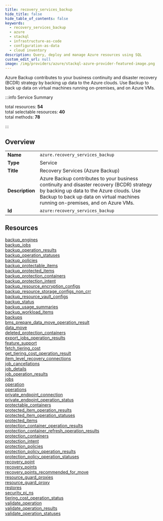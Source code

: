 ```yaml
---
title: recovery_services_backup
hide_title: false
hide_table_of_contents: false
keywords:
  - recovery_services_backup
  - azure
  - stackql
  - infrastructure-as-code
  - configuration-as-data
  - cloud inventory
description: Query, deploy and manage Azure resources using SQL
custom_edit_url: null
image: /img/providers/azure/stackql-azure-provider-featured-image.png
---
```


Azure Backup contributes to your business continuity and disaster recovery (BCDR) strategy by backing up data to the Azure clouds. Use Backup to back up data on virtual machines running on-premises, and on Azure VMs.  
    
:::info Service Summary

<div class="row">
<div class="providerDocColumn">
<span>total resources:&nbsp;<b>54</b></span><br />
<span>total selectable resources:&nbsp;<b>40</b></span><br />
<span>total methods:&nbsp;<b>78</b></span><br />
</div>
</div>

:::

## Overview
<table><tbody>
<tr><td><b>Name</b></td><td><code>azure.recovery_services_backup</code></td></tr>
<tr><td><b>Type</b></td><td>Service</td></tr>
<tr><td><b>Title</b></td><td>Recovery Services (Azure Backup)</td></tr>
<tr><td><b>Description</b></td><td>Azure Backup contributes to your business continuity and disaster recovery (BCDR) strategy by backing up data to the Azure clouds. Use Backup to back up data on virtual machines running on-premises, and on Azure VMs.</td></tr>
<tr><td><b>Id</b></td><td><code>azure:recovery_services_backup</code></td></tr>
</tbody></table>

## Resources
<div class="row">
<div class="providerDocColumn">
<a href="/providers/azure/recovery_services_backup/backup_engines/">backup_engines</a><br />
<a href="/providers/azure/recovery_services_backup/backup_jobs/">backup_jobs</a><br />
<a href="/providers/azure/recovery_services_backup/backup_operation_results/">backup_operation_results</a><br />
<a href="/providers/azure/recovery_services_backup/backup_operation_statuses/">backup_operation_statuses</a><br />
<a href="/providers/azure/recovery_services_backup/backup_policies/">backup_policies</a><br />
<a href="/providers/azure/recovery_services_backup/backup_protectable_items/">backup_protectable_items</a><br />
<a href="/providers/azure/recovery_services_backup/backup_protected_items/">backup_protected_items</a><br />
<a href="/providers/azure/recovery_services_backup/backup_protection_containers/">backup_protection_containers</a><br />
<a href="/providers/azure/recovery_services_backup/backup_protection_intent/">backup_protection_intent</a><br />
<a href="/providers/azure/recovery_services_backup/backup_resource_encryption_configs/">backup_resource_encryption_configs</a><br />
<a href="/providers/azure/recovery_services_backup/backup_resource_storage_configs_non_crr/">backup_resource_storage_configs_non_crr</a><br />
<a href="/providers/azure/recovery_services_backup/backup_resource_vault_configs/">backup_resource_vault_configs</a><br />
<a href="/providers/azure/recovery_services_backup/backup_status/">backup_status</a><br />
<a href="/providers/azure/recovery_services_backup/backup_usage_summaries/">backup_usage_summaries</a><br />
<a href="/providers/azure/recovery_services_backup/backup_workload_items/">backup_workload_items</a><br />
<a href="/providers/azure/recovery_services_backup/backups/">backups</a><br />
<a href="/providers/azure/recovery_services_backup/bms_prepare_data_move_operation_result/">bms_prepare_data_move_operation_result</a><br />
<a href="/providers/azure/recovery_services_backup/data_move/">data_move</a><br />
<a href="/providers/azure/recovery_services_backup/deleted_protection_containers/">deleted_protection_containers</a><br />
<a href="/providers/azure/recovery_services_backup/export_jobs_operation_results/">export_jobs_operation_results</a><br />
<a href="/providers/azure/recovery_services_backup/feature_support/">feature_support</a><br />
<a href="/providers/azure/recovery_services_backup/fetch_tiering_cost/">fetch_tiering_cost</a><br />
<a href="/providers/azure/recovery_services_backup/get_tiering_cost_operation_result/">get_tiering_cost_operation_result</a><br />
<a href="/providers/azure/recovery_services_backup/item_level_recovery_connections/">item_level_recovery_connections</a><br />
<a href="/providers/azure/recovery_services_backup/job_cancellations/">job_cancellations</a><br />
<a href="/providers/azure/recovery_services_backup/job_details/">job_details</a><br />
<a href="/providers/azure/recovery_services_backup/job_operation_results/">job_operation_results</a><br />
</div>
<div class="providerDocColumn">
<a href="/providers/azure/recovery_services_backup/jobs/">jobs</a><br />
<a href="/providers/azure/recovery_services_backup/operation/">operation</a><br />
<a href="/providers/azure/recovery_services_backup/operations/">operations</a><br />
<a href="/providers/azure/recovery_services_backup/private_endpoint_connection/">private_endpoint_connection</a><br />
<a href="/providers/azure/recovery_services_backup/private_endpoint_operation_status/">private_endpoint_operation_status</a><br />
<a href="/providers/azure/recovery_services_backup/protectable_containers/">protectable_containers</a><br />
<a href="/providers/azure/recovery_services_backup/protected_item_operation_results/">protected_item_operation_results</a><br />
<a href="/providers/azure/recovery_services_backup/protected_item_operation_statuses/">protected_item_operation_statuses</a><br />
<a href="/providers/azure/recovery_services_backup/protected_items/">protected_items</a><br />
<a href="/providers/azure/recovery_services_backup/protection_container_operation_results/">protection_container_operation_results</a><br />
<a href="/providers/azure/recovery_services_backup/protection_container_refresh_operation_results/">protection_container_refresh_operation_results</a><br />
<a href="/providers/azure/recovery_services_backup/protection_containers/">protection_containers</a><br />
<a href="/providers/azure/recovery_services_backup/protection_intent/">protection_intent</a><br />
<a href="/providers/azure/recovery_services_backup/protection_policies/">protection_policies</a><br />
<a href="/providers/azure/recovery_services_backup/protection_policy_operation_results/">protection_policy_operation_results</a><br />
<a href="/providers/azure/recovery_services_backup/protection_policy_operation_statuses/">protection_policy_operation_statuses</a><br />
<a href="/providers/azure/recovery_services_backup/recovery_point/">recovery_point</a><br />
<a href="/providers/azure/recovery_services_backup/recovery_points/">recovery_points</a><br />
<a href="/providers/azure/recovery_services_backup/recovery_points_recommended_for_move/">recovery_points_recommended_for_move</a><br />
<a href="/providers/azure/recovery_services_backup/resource_guard_proxies/">resource_guard_proxies</a><br />
<a href="/providers/azure/recovery_services_backup/resource_guard_proxy/">resource_guard_proxy</a><br />
<a href="/providers/azure/recovery_services_backup/restores/">restores</a><br />
<a href="/providers/azure/recovery_services_backup/security_pi_ns/">security_pi_ns</a><br />
<a href="/providers/azure/recovery_services_backup/tiering_cost_operation_status/">tiering_cost_operation_status</a><br />
<a href="/providers/azure/recovery_services_backup/validate_operation/">validate_operation</a><br />
<a href="/providers/azure/recovery_services_backup/validate_operation_results/">validate_operation_results</a><br />
<a href="/providers/azure/recovery_services_backup/validate_operation_statuses/">validate_operation_statuses</a><br />
</div>
</div>
